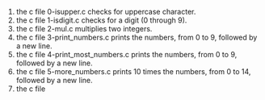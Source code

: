1. the c file 0-isupper.c checks for uppercase character.
2. the c file 1-isdigit.c  checks for a digit (0 through 9).
3. the c file 2-mul.c multiplies two integers.
3. the c file 3-print_numbers.c  prints the numbers, from 0 to 9, followed by a new line.
4. the c file 4-print_most_numbers.c  prints the numbers, from 0 to 9, followed by a new line.
5. the c file 5-more_numbers.c prints 10 times the numbers, from 0 to 14, followed by a new line.
6. the c file 